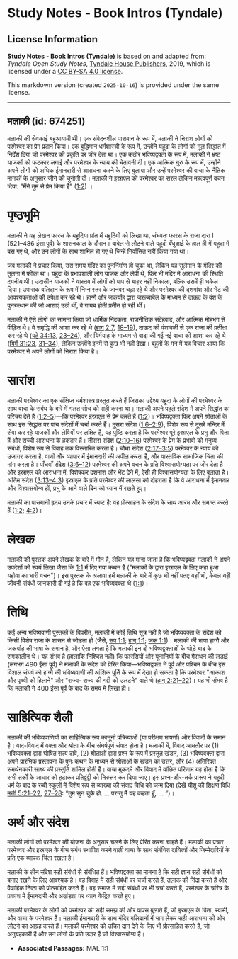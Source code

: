 # Study Notes - Book Intros (Tyndale)

## License Information

**Study Notes - Book Intros (Tyndale)** is based on and adapted from: _Tyndale Open Study Notes_, [Tyndale House Publishers](https://tyndaleopenresources.com/), 2019, which is licensed under a [CC BY-SA 4.0 license](https://creativecommons.org/licenses/by-sa/4.0/legalcode.en).

This markdown version (created `2025-10-16`) is provided under the same license.



--------------------------------

## मलाकी (id: 674251)

मलाकी की सेवकाई बहुआयामी थी। एक संवेदनशील पासबान के रूप में, मलाकी ने निराश लोगों को परमेश्वर का प्रेम प्रदान किया। एक बुद्धिमान धर्मशास्त्री के रूप में, उन्होंने यहूदा के लोगों को मूल सिद्धांत में निर्देश दिया जो परमेश्वर की प्रकृति पर जोर देता था। एक कठोर भविष्यद्वक्ता के रूप में, मलाकी ने भ्रष्ट याजकों को फटकार लगाई और परमेश्वर के न्याय की चेतावनी दी। एक आत्मिक गुरु के रूप में, उन्होंने अपने लोगों को अधिक ईमानदारी से आराधना करने के लिए बुलाया और उन्हें परमेश्वर की वाचा के नैतिक मानकों के अनुसार जीने की चुनौती दी। मलाकी ने इस्राएल को परमेश्वर का सरल लेकिन महत्वपूर्ण वचन दिया: "मैंने तुम से प्रेम किया है" ([1:2](https://ref.ly/Mal1:2)) ।

पृष्ठभूमि
=========

मलाकी ने यह लेखन फारस के यहूदिया प्रांत में यहूदियों को लिखा था, संभवतः फारस के राजा दारा I (521–486 ईसा पूर्व) के शासनकाल के दौरान। बाबेल से लौटने वाले यहूदी बँधुआई के हाल ही में यहूदा में बस गए थे, और उन लोगों के साथ शामिल हो गए थे जिन्हें निर्वासित नहीं किया गया था।

जब मलाकी ने प्रचार किया, उस समय मंदिर का पुनर्निर्माण हो चुका था, लेकिन यह सुलैमान के मंदिर की तुलना में फीका था। यहूदा के प्रभावशाली लोग याजक और लेवी थे, फिर भी मंदिर में आराधना की स्थिति दयनीय थी। उदासीन याजकों ने वास्तव में लोगों को पाप से बाहर नहीं निकाला, बल्कि उसमें ही धकेल दिया। उपासक बलिदान के रूप में निम्न स्तर के जानवर चढ़ा रहे थे और परमेश्वर की दशमांश और भेंट की आवश्यकताओं की उपेक्षा कर रहे थे। हाग्गै और जकर्याह द्वारा जरूब्बाबेल के माध्यम से दाऊद के वंश के पुनरुत्थान की जो आशाएं उठी थीं, वे गायब होती प्रतीत हो रही थीं।

मलाकी ने ऐसे लोगों का सामना किया जो धार्मिक निंदकता, राजनीतिक संदेहवाद, और आत्मिक मोहभंग से पीड़ित थे। वे समृद्धि की आशा कर रहे थे ([हाग् 2:7](https://ref.ly/Hag2:7), [18–19](https://ref.ly/Hag2:18-Hag2:19)), दाऊद की वंशावली से एक राजा की प्रतीक्षा कर रहे थे ([यहे 34:13](https://ref.ly/Ezek34:13), [23–24](https://ref.ly/Ezek34:23-Ezek34:24)), और यिर्मयाह के माध्यम से वादा की गई नई वाचा की आशा कर रहे थे ([यिर्म 31:23](https://ref.ly/Jer31:23), [31–34](https://ref.ly/Jer31:31-Jer31:34)), लेकिन उन्होंने इनमें से कुछ भी नहीं देखा। बहुतों के मन में यह विचार आया कि परमेश्‍वर ने अपने लोगों को निराश किया है। 

सारांश
======

मलाकी परमेश्वर का एक संक्षिप्त धर्मशास्त्र प्रस्तुत करते हैं जिसका उद्देश्य यहूदा के लोगों की परमेश्वर के साथ वाचा के संबंध के बारे में गलत सोच को सही करना था। मलाकी अपने पहले संदेश में अपने सिद्धांत का परिचय देते हैं ([1:2–5](https://ref.ly/Mal1:2-Mal1:5))—कि परमेश्वर इस्राएल से प्रेम करते हैं ([1:2](https://ref.ly/Mal1:2))। भविष्यद्वक्ता फिर अपने श्रोताओं के साथ इस सिद्धांत पर पांच संदेशों में चर्चा करते हैं। दूसरा संदेश ([1:6–2:9](https://ref.ly/Mal1:6-Mal2:9)), विशेष रूप से दूसरे मन्दिर में सेवा कर रहे याजकों और लेवियों पर लक्षित है, यह पुष्टि करता है कि परमेश्वर पूरे इस्राएल के प्रभु और पिता हैं और सच्ची आराधना के हकदार हैं। तीसरा संदेश ([2:10–16](https://ref.ly/Mal2:10-Mal2:16)) परमेश्वर के प्रेम के प्रभावों को मनुष्य संबंधों, विशेष रूप से विवाह तक विस्तारित करता है। चौथा संदेश ([2:17–3:5](https://ref.ly/Mal2:17-Mal3:5)) परमेश्वर के न्याय को उजागर करता है, वाणी और व्यापार में ईमानदारी की अपील करता है, और वास्तविक सामाजिक चिंता की मांग करता है। पाँचवाँ संदेश ([3:6–12](https://ref.ly/Mal3:6-Mal3:12)) परमेश्वर की अपने वचन के प्रति विश्वासयोग्यता पर जोर देता है और इस्राएल को आराधना में, विशेषकर दशमांश और भेंट देने में, ऐसी ही विश्वासयोग्यता के लिए बुलाता है। अंतिम संदेश ([3:13–4:3](https://ref.ly/Mal3:13-Mal4:3)) इस्राएल के प्रति परमेश्वर की लालसा को दोहराता है कि वे आराधना में ईमानदार और विश्वासयोग्य हों, प्रभु के आने वाले दिन को ध्यान में रखते हुए।

मलाकी का पासबानी हृदय उनके प्रचार में स्पष्ट है: वह प्रोत्साहन के संदेश के साथ आरंभ और समाप्त करते हैं ([1:2](https://ref.ly/Mal1:2); [4:2](https://ref.ly/Mal4:2))।

लेखक
====

मलाकी की पुस्तक अपने लेखक के बारे में मौन है, लेकिन यह माना जाता है कि भविष्यद्वक्ता मलाकी ने अपने उपदेशों को स्वयं लिखा जैसा कि [1:1](https://ref.ly/Mal1:1) में दिए गया कथन है ("मलाकी के द्वारा इस्राएल के लिए कहा हुआ यहोवा का भारी वचन")। इस पुस्तक के अलावा हमें मलाकी के बारे में कुछ भी नहीं पता; वहाँ भी, केवल यही जीवनी संबंधी जानकारी दी गई है कि वह एक भविष्यवक्ता थे ([1:1](https://ref.ly/Mal1:1))।

तिथि
====

कई अन्य भविष्यवाणी पुस्तकों के विपरीत, मलाकी में कोई तिथि सूत्र नहीं है जो भविष्यवक्ता के संदेश को किसी विशेष राजा के शासन से जोड़ता हो (जैसे, [सप 1:1](https://ref.ly/Zeph1:1); [हाग् 1:1](https://ref.ly/Hag1:1); [जक 1:1](https://ref.ly/Zech1:1))। मलाकी की भाषा हाग्गै और जकर्याह की भाषा के समान है, और ऐसा लगता है कि मलाकी इन दो भविष्यद्वक्ताओं के थोड़े बाद के समकालीन थे। यह संभव है (हालांकि निश्चित नहीं) कि फारसियों और यूनानियों के बीच मैराथन की लड़ाई (लगभग 490 ईसा पूर्व) ने मलाकी के संदेश को प्रेरित किया—भविष्यद्वक्ता ने पूर्व और पश्चिम के बीच इस विशाल संघर्ष को हाग्गै की भविष्यवाणी की आंशिक पूर्ति के रूप में देखा हो सकता है कि परमेश्वर "आकाश और पृथ्वी को हिलाने" और "राज्य\- राज्य की गद्दी को उलटने" वाले थे ([हाग् 2:21–22](https://ref.ly/Hag2:21-Hag2:22))। यह भी संभव है कि मलाकी ने 400 ईसा पूर्व के बाद के समय में लिखा हो।

साहित्यिक शैली
==============

मलाकी की भविष्यवाणियों का साहित्यिक रूप कानूनी प्रक्रियाओं (या परीक्षण भाषणों) और विवादों के समान है। वाद\-विवाद में वक्ता और श्रोता के बीच संघर्षपूर्ण संवाद होता है। मलाकी में, विवाद आमतौर पर (1\) भविष्यवक्ता द्वारा घोषित सत्य दावे, (2\) श्रोताओं द्वारा प्रश्न के रूप में प्रस्तुत खंडन, (3\) भविष्यवक्ता द्वारा अपने प्रारंभिक प्रस्तावना के पुनः कथन के माध्यम से श्रोताओं के खंडन का उत्तर, और (4\) अतिरिक्त समर्थनकारी साक्ष्य की प्रस्तुति शामिल होती है। वाचा मुकदमे और विवाद में वांछित परिणाम यह होता है कि सभी तर्कों के आधार को हटाकर प्रतिद्वंद्वी को निरुत्तर कर दिया जाए। इस प्रश्न\-और\-तर्क प्रारूप ने यहूदी धर्म के बाद के रब्बी स्कूलों में विशेष रूप से व्याख्या की संवाद विधि को जन्म दिया (देखें यीशु की शिक्षण विधि [मत्ती 5:21–22](https://ref.ly/Matt5:21-Matt5:22), [27–28](https://ref.ly/Matt5:27-Matt5:28): “तुम सुन चुके हो. … परन्तु मैं यह कहता हूँ, … ”)।

अर्थ और संदेश
=============

मलाकी लोगों को परमेश्वर की योजना के अनुसार चलने के लिए प्रेरित करना चाहते हैं। मलाकी का प्रचार परमेश्वर और इस्राएल के बीच संबंध स्थापित करने वाली वाचा के साथ संबंधित दायित्वों और जिम्मेदारियों के प्रति एक व्यापक चिंता रखता है।

मलाकी के तीन संदेश सही संबंधों से संबंधित हैं। भविष्यद्वक्ता का मानना है कि सही ज्ञान सही संबंधों को बनाए रखने के लिए आवश्यक है। वह विवाह में सही संबंधों पर चर्चा करते हैं, तलाक की निंदा करते हैं और वैवाहिक निष्ठा को प्रोत्साहित करते हैं। वह समाज में सही संबंधों पर भी चर्चा करते हैं, परमेश्वर के चरित्र के प्रकाश में ईमानदारी और अखंडता पर ध्यान केंद्रित करते हुए।

मलाकी परमेश्वर के लोगों को परमेश्वर की सही समझ की ओर वापस बुलाते हैं, जो इस्राएल के पिता, स्वामी, और वाचा के परमेश्वर हैं। मलाकी ईमानदारी के साथ मंदिर बलिदानों में भाग लेकर सही आराधना की ओर लौटने का आग्रह करते हैं। मलाकी परमेश्वर को उचित दान देने के लिए भी प्रोत्साहित करते हैं, जो अनुग्रहकारी हैं और उन लोगों के प्रति उदार हैं जो विश्वासयोग्य हैं।

* **Associated Passages:** MAL 1:1

